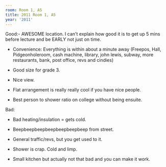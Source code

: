 ```yaml
---
room: Room 1, A5
title: 2011 Room 1, A5
year: '2011'
---
```


Good:- AWESOME location. I can't explain how good it is to get up 5 mins before lecture and be EARLY not just on time.

- Convenience: Everything is within about a minute away (Freepos, Hall, Pidgeonholeroom, cash machine, library, john lewis, subway, more restaurants, bank, post office, revs and cindies)

- Good size for grade 3.

- Nice view.

- Flat arrangement is really really cool if you have nice people.

- Best person to shower ratio on college without being ensuite.

Bad:

- Bad heating/insulation = gets cold.

- Beepbeepbeepbeepbeepbeepbeep from street.

- General traffic/revs, but you get used to it.

- Shower is crap. Cold and limp.

- Small kitchen but actually not that bad and you can make it work.
